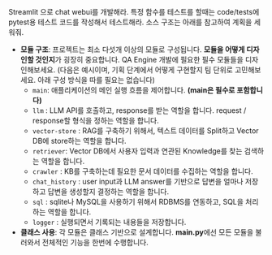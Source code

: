Streamlit 으로 chat webui를 개발해라.
특정 함수를 테스트를 할때는 code/tests에 pytest용 테스트 코드를 작성해서 테스트해라.
소스 구조는 아래를 참고하여 계획을 세워줘.

- **모듈 구조**: 프로젝트는 최소 다섯개 이상의 모듈로 구성됩니다. **모듈을 어떻게 디자인할 것인지**가 굉장히 중요합니다. QA Engine 개발에 필요한 필수 모듈들을 디자인해보세요.
(다음은 예시이며, 기획 단계에서 어떻게 구현할지 팀 단위로 고민해보세요. 아래 구성 방식을 따를 필요는 없습니다)
    - `main`: 애플리케이션의 메인 실행 흐름을 제어합니다. **(main은 필수로 포함합니다)**
    - `llm` : LLM API를 호출하고, response를 받는 역할을 합니다. request / response할 형식을 정하는 역할을 합니다.
    - `vector-store` : RAG를 구축하기 위해서, 텍스트 데이터를 Split하고 Vector DB에 store하는 역할을 합니다.
    - `retriever`: Vector DB에서 사용자 입력과 연관된 Knowledge를 찾는 검색하는 역할을 합니다.
    - `crawler` : KB를 구축하는데 필요한 문서 데이터를 수집하는 역할을 합니다.
    - `chat_history` : user input과 LLM answer를 기반으로 답변을 얼마나 저장하고 답변을 생성할지 결정하는 역할을 합니다.
    - `sql` : sqlite나 MySQL을 사용하기 위해서 RDBMS를 연동하고, SQL을 처리하는 역할을 합니다.
    - `logger` : 실행되면서 기록되는 내용들을 저장합니다.
- **클래스 사용**: 각 모듈은 클래스 기반으로 설계합니다. **main.py**에선 모든 모듈을 불러와서 전체적인 기능을 한번에 수행합니다.
